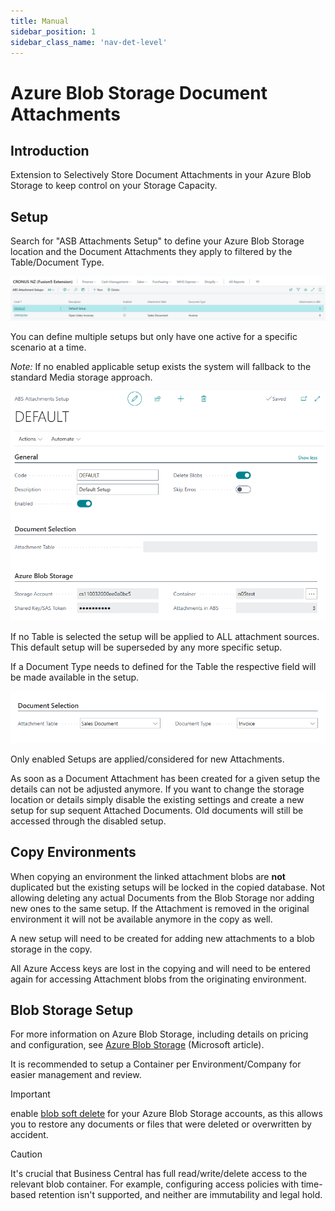 ```yaml
---
title: Manual
sidebar_position: 1
sidebar_class_name: 'nav-det-level'
---
```


# <span className="fusion5-text">Azure Blob Storage Document Attachments</span>

## Introduction

Extension to Selectively Store Document Attachments in your Azure Blob Storage to keep control on your Storage Capacity.

## Setup

Search for "ASB Attachments Setup" to define your Azure Blob Storage location and the Document Attachments they apply to filtered by the Table/Document Type.

![List](.img/n05.setup01.PNG)

You can define multiple setups but only have one active for a specific scenario at a time.

_Note:_ If no enabled applicable setup exists the system will fallback to the standard Media storage approach.

![Card](.img/n05.setup02.PNG)

If no Table is selected the setup will be applied to ALL attachment sources. This default setup will be superseded by any more specific setup.

If a Document Type needs to defined for the Table the respective field will be made available in the setup.

![Table Selection](.img/n05.setup03.PNG)

Only enabled Setups are applied/considered for new Attachments.

As soon as a Document Attachment has been created for a given setup the details can not be adjusted anymore. If you want to change the storage location or details simply disable the existing settings and create a new setup for sup sequent Attached Documents. Old documents will still be accessed through the disabled setup.

## Copy Environments

When copying an environment the linked attachment blobs are __not__ duplicated but the existing setups will be locked in the copied database. Not allowing deleting any actual Documents from the Blob Storage nor adding new ones to the same setup.
If the Attachment is removed in the original environment it will not be available anymore in the copy as well.

A new setup will need to be created for adding new attachments to a blob storage in the copy.

All Azure Access keys are lost in the copying and will need to be entered again for accessing Attachment blobs from the originating environment.

## Blob Storage Setup

For more information on Azure Blob Storage, including details on pricing and configuration, see <a href="https://azure.microsoft.com/en-us/services/storage/blobs/" target="_blank">Azure Blob Storage</a> (Microsoft article).

It is recommended to setup a Container per Environment/Company for easier management and review.

<i class="icon icon-info"></i> Important

enable <a href="https://docs.microsoft.com/en-us/azure/storage/blobs/soft-delete-blob-overview" target="_blank">blob soft delete</a> for your Azure Blob Storage accounts, as this allows you to restore any documents or files that were deleted or overwritten by accident.

<i class="icon icon-warning"></i> Caution

It's crucial that Business Central has full read/write/delete access to the relevant blob container. For example, configuring access policies with time-based retention isn't supported, and neither are immutability and legal hold.






